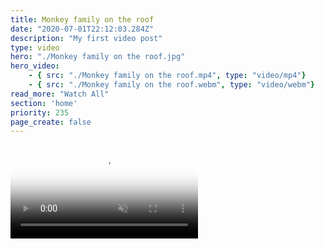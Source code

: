 ```yaml
---
title: Monkey family on the roof
date: "2020-07-01T22:12:03.284Z"
description: "My first video post"
type: video
hero: "./Monkey family on the roof.jpg"
hero_video: 
    - { src: "./Monkey family on the roof.mp4", type: "video/mp4"}
    - { src: "./Monkey family on the roof.webm", type: "video/webm"}
read_more: "Watch All"
section: 'home'
priority: 235
page_create: false
---
```



<video poster="./Monkey family on the roof.jpg" autoplay loop playsinline muted>
    <source src="./Monkey family on the roof.mp4" type="video/mp4">
    <source src="./Monkey family on the roof.webm" type="video/webm">
</video>
